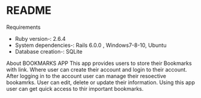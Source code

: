 # README

Requirements
* Ruby version-: 2.6.4
* System dependencies-: Rails 6.0.0 , Windows7-8-10, Ubuntu 
* Database creation-: SQLite

About BOOKMARKS APP
  This app provides users to store their Bookmarks with link. Where user can create their account and login to their account. After logging in to the account user can manage their resoective bookamrks. User can edit, delete or update their information. Using this app user can get quick access to thir important bookmarks.
